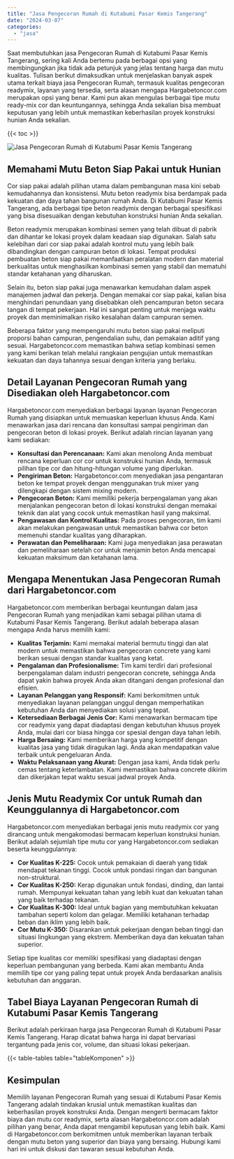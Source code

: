 ```yaml
---
title: "Jasa Pengecoran Rumah di Kutabumi Pasar Kemis Tangerang"
date: "2024-03-07"
categories: 
  - "jasa"
---
```



Saat membutuhkan jasa Pengecoran Rumah di Kutabumi Pasar Kemis Tangerang, sering kali Anda bertemu pada berbagai opsi yang membingungkan jika tidak ada petunjuk yang jelas tentang harga dan mutu kualitas. Tulisan berikut dimaksudkan untuk menjelaskan banyak aspek utama terkait biaya jasa Pengecoran Rumah, termasuk kualitas pengecoran readymix, layanan yang tersedia, serta alasan mengapa Hargabetoncor.com merupakan opsi yang benar. Kami pun akan mengulas berbagai tipe mutu ready-mix cor dan keuntungannya, sehingga Anda sekalian bisa membuat keputusan yang lebih untuk memastikan keberhasilan proyek konstruksi hunian Anda sekalian.

{{< toc >}}

![Jasa Pengecoran Rumah di Kutabumi Pasar Kemis Tangerang](https://hargareadymixid.github.io/hbc/readymix-hbc%20(6).png)

## Memahami Mutu Beton Siap Pakai untuk Hunian

Cor siap pakai adalah pilihan utama dalam pembangunan masa kini sebab kemudahannya dan konsistensi. Mutu beton readymix bisa berdampak pada kekuatan dan daya tahan bangunan rumah Anda. Di Kutabumi Pasar Kemis Tangerang, ada berbagai tipe beton readymix dengan berbagai spesifikasi yang bisa disesuaikan dengan kebutuhan konstruksi hunian Anda sekalian.

Beton readymix merupakan kombinasi semen yang telah dibuat di pabrik dan dihantar ke lokasi proyek dalam keadaan siap digunakan. Salah satu kelebihan dari cor siap pakai adalah kontrol mutu yang lebih baik dibandingkan dengan campuran beton di lokasi. Tempat produksi pembuatan beton siap pakai memanfaatkan peralatan modern dan material berkualitas untuk menghasilkan kombinasi semen yang stabil dan mematuhi standar ketahanan yang diharuskan.

Selain itu, beton siap pakai juga menawarkan kemudahan dalam aspek manajemen jadwal dan pekerja. Dengan memakai cor siap pakai, kalian bisa menghindari penundaan yang disebabkan oleh pencampuran beton secara tangan di tempat pekerjaan. Hal ini sangat penting untuk menjaga waktu proyek dan meminimalkan risiko kesalahan dalam campuran semen.

Beberapa faktor yang mempengaruhi mutu beton siap pakai meliputi proporsi bahan campuran, pengendalian suhu, dan pemakaian aditif yang sesuai. Hargabetoncor.com memastikan bahwa setiap kombinasi semen yang kami berikan telah melalui rangkaian pengujian untuk memastikan kekuatan dan daya tahannya sesuai dengan kriteria yang berlaku.

## Detail Layanan Pengecoran Rumah yang Disediakan oleh Hargabetoncor.com

Hargabetoncor.com menyediakan berbagai layanan layanan Pengecoran Rumah yang disiapkan untuk memuaskan keperluan khusus Anda. Kami menawarkan jasa dari rencana dan konsultasi sampai pengiriman dan pengecoran beton di lokasi proyek. Berikut adalah rincian layanan yang kami sediakan:

- **Konsultasi dan Perencanaan:** Kami akan menolong Anda membuat rencana keperluan cor cor untuk konstruksi hunian Anda, termasuk pilihan tipe cor dan hitung-hitungan volume yang diperlukan.
- **Pengiriman Beton:** Hargabetoncor.com menyediakan jasa pengantaran beton ke tempat proyek dengan menggunakan truk mixer yang dilengkapi dengan sistem mixing modern.
- **Pengecoran Beton:** Kami memiliki pekerja berpengalaman yang akan menjalankan pengecoran beton di lokasi konstruksi dengan memakai teknik dan alat yang cocok untuk memastikan hasil yang maksimal.
- **Pengawasan dan Kontrol Kualitas:** Pada proses pengecoran, tim kami akan melakukan pengawasan untuk memastikan bahwa cor beton memenuhi standar kualitas yang diharapkan.
- **Perawatan dan Pemeliharaan:** Kami juga menyediakan jasa perawatan dan pemeliharaan setelah cor untuk menjamin beton Anda mencapai kekuatan maksimum dan ketahanan lama.

## Mengapa Menentukan Jasa Pengecoran Rumah dari Hargabetoncor.com

Hargabetoncor.com memberikan berbagai keuntungan dalam jasa Pengecoran Rumah yang menjadikan kami sebagai pilihan utama di Kutabumi Pasar Kemis Tangerang. Berikut adalah beberapa alasan mengapa Anda harus memilih kami:

- **Kualitas Terjamin:** Kami memakai material bermutu tinggi dan alat modern untuk memastikan bahwa pengecoran concrete yang kami berikan sesuai dengan standar kualitas yang ketat.
- **Pengalaman dan Profesionalisme:** Tim kami terdiri dari profesional berpengalaman dalam industri pengecoran concrete, sehingga Anda dapat yakin bahwa proyek Anda akan ditangani dengan profesional dan efisien.
- **Layanan Pelanggan yang Responsif:** Kami berkomitmen untuk menyediakan layanan pelanggan unggul dengan memperhatikan kebutuhan Anda dan menyediakan solusi yang tepat.
- **Ketersediaan Berbagai Jenis Cor:** Kami menawarkan bermacam tipe cor readymix yang dapat diadaptasi dengan kebutuhan khusus proyek Anda, mulai dari cor biasa hingga cor spesial dengan daya tahan lebih.
- **Harga Bersaing:** Kami memberikan harga yang kompetitif dengan kualitas jasa yang tidak diragukan lagi. Anda akan mendapatkan value terbaik untuk pengeluaran Anda.
- **Waktu Pelaksanaan yang Akurat:** Dengan jasa kami, Anda tidak perlu cemas tentang keterlambatan. Kami memastikan bahwa concrete dikirim dan dikerjakan tepat waktu sesuai jadwal proyek Anda.

## Jenis Mutu Readymix Cor untuk Rumah dan Keunggulannya di Hargabetoncor.com

Hargabetoncor.com menyediakan berbagai jenis mutu readymix cor yang dirancang untuk mengakomodasi bermacam keperluan konstruksi hunian. Berikut adalah sejumlah tipe mutu cor yang Hargabetoncor.com sediakan beserta keunggulannya:

- **Cor Kualitas K-225:** Cocok untuk pemakaian di daerah yang tidak mendapat tekanan tinggi. Cocok untuk pondasi ringan dan bangunan non-struktural.
- **Cor Kualitas K-250:** Kerap digunakan untuk fondasi, dinding, dan lantai rumah. Mempunyai kekuatan tahan yang lebih kuat dan kekuatan tahan yang baik terhadap tekanan.
- **Cor Kualitas K-300:** Ideal untuk bagian yang membutuhkan kekuatan tambahan seperti kolom dan gelagar. Memiliki ketahanan terhadap beban dan iklim yang lebih baik.
- **Cor Mutu K-350:** Disarankan untuk pekerjaan dengan beban tinggi dan situasi lingkungan yang ekstrem. Memberikan daya dan kekuatan tahan superior.

Setiap tipe kualitas cor memiliki spesifikasi yang diadaptasi dengan keperluan pembangunan yang berbeda. Kami akan membantu Anda memilih tipe cor yang paling tepat untuk proyek Anda berdasarkan analisis kebutuhan dan anggaran.

## Tabel Biaya Layanan Pengecoran Rumah di Kutabumi Pasar Kemis Tangerang

Berikut adalah perkiraan harga jasa Pengecoran Rumah di Kutabumi Pasar Kemis Tangerang. Harap dicatat bahwa harga ini dapat bervariasi tergantung pada jenis cor, volume, dan situasi lokasi pekerjaan.

{{< table-tables table="tableKomponen" >}}

## Kesimpulan

Memilih layanan Pengecoran Rumah yang sesuai di Kutabumi Pasar Kemis Tangerang adalah tindakan krusial untuk memastikan kualitas dan keberhasilan proyek konstruksi Anda. Dengan mengerti bermacam faktor biaya dan mutu cor readymix, serta alasan Hargabetoncor.com adalah pilihan yang benar, Anda dapat mengambil keputusan yang lebih baik. Kami di Hargabetoncor.com berkomitmen untuk memberikan layanan terbaik dengan mutu beton yang superior dan biaya yang bersaing. Hubungi kami hari ini untuk diskusi dan tawaran sesuai kebutuhan Anda.
